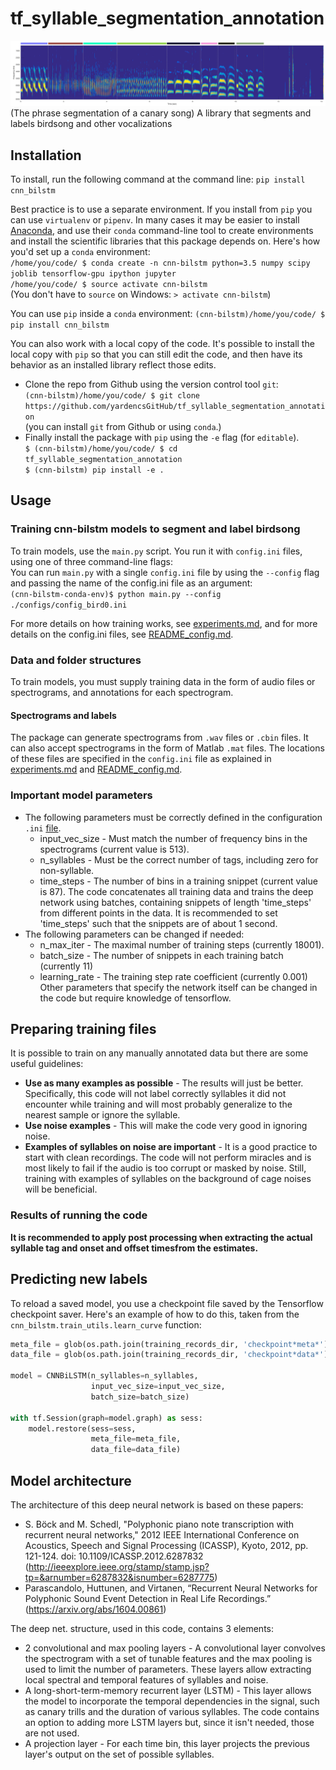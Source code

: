 # tf_syllable_segmentation_annotation
![sample annotation](doc/sample_phrase_annotation.png)
(The phrase segmentation of a canary song)
A library that segments and labels birdsong and other vocalizations

## Installation
To install, run the following command at the command line:
`pip install cnn_bilstm`

Best practice is to use a separate environment. If you install from `pip` you can 
use `virtualenv` or `pipenv`. In many cases it may be easier to install  
[Anaconda](https://www.anaconda.com/download), and use their `conda` command-line tool 
to create environments and install the scientific libraries that this package 
depends on. Here's how you'd set up a `conda` environment:  
`/home/you/code/ $ conda create -n cnn-bilstm python=3.5 numpy scipy joblib tensorflow-gpu ipython jupyter`    
`/home/you/code/ $ source activate cnn-bilstm`  
(You don't have to `source` on Windows: `> activate cnn-bilstm`)  

You can use `pip` inside a `conda` environment:
`(cnn-bilstm)/home/you/code/ $ pip install cnn_bilstm`

You can also work with a local copy of the code.
It's possible to install the local copy with `pip` so that you can still edit 
the code, and then have its behavior as an installed library reflect those edits. 
  * Clone the repo from Github using the version control tool `git`:  
`(cnn-bilstm)/home/you/code/ $ git clone https://github.com/yardencsGitHub/tf_syllable_segmentation_annotation`  
(you can install `git` from Github or using `conda`.)  
  * Finally install the package with `pip` using the `-e` flag (for `editable`).  
`$ (cnn-bilstm)/home/you/code/ $ cd tf_syllable_segmentation_annotation`  
`$ (cnn-bilstm) pip install -e .`  

## Usage
### Training cnn-bilstm models to segment and label birdsong
To train models, use the `main.py` script.
You run it with `config.ini` files, using one of three command-line flags:  
You can run `main.py` with a single `config.ini` file by using the  `--config` 
flag and passing the name of the config.ini file as an argument:  
`(cnn-bilstm-conda-env)$ python main.py --config ./configs/config_bird0.ini`  

For more details on how training works, see [experiments.md](doc/experiments.md), 
and for more details on the config.ini files, see [README_config.md](doc/README_config.md).

### Data and folder structures
To train models, you must supply training data in the form of audio files or 
spectrograms, and annotations for each spectrogram.
#### Spectrograms and labels
The package can generate spectrograms from `.wav` files or `.cbin` files.
It can also accept spectrograms in the form of Matlab `.mat` files.
The locations of these files are specified in the `config.ini` file as explained in 
[experiments.md](doc/experiments.md) and [README_config.md](doc/README_config.md).

### Important model parameters
* The following parameters must be correctly defined in the configuration `.ini` [file](doc/README_config.md).
  * input_vec_size - Must match the number of frequency bins in the spectrograms (current value is 513).
  * n_syllables - Must be the correct number of tags, including zero for non-syllable.
  * time_steps - The number of bins in a training snippet (current value is 87). The code concatenates all training data and trains the deep network using batches, containing snippets of length 'time_steps' from different points in the data. It is recommended to set 'time_steps' such that the snippets are of about 1 second.
* The following parameters can be changed if needed:
  * n_max_iter - The maximal number of training steps (currently 18001).
  * batch_size - The number of snippets in each training batch (currently 11)
  * learning_rate - The training step rate coefficient (currently 0.001)
Other parameters that specify the network itself can be changed in the code but require knowledge of tensorflow.

## Preparing training files

It is possible to train on any manually annotated data but there are some useful guidelines:
* __Use as many examples as possible__ - The results will just be better. Specifically, this code will not label correctly syllables it did not encounter while training and will most probably generalize to the nearest sample or ignore the syllable.
* __Use noise examples__ - This will make the code very good in ignoring noise.
* __Examples of syllables on noise are important__ - It is a good practice to start with clean recordings. The code will not perform miracles and is most likely to fail if the audio is too corrupt or masked by noise. Still, training with examples of syllables on the background of cage noises will be beneficial.

### Results of running the code


__It is recommended to apply post processing when extracting the actual syllable tag and onset and offset timesfrom the estimates.__

## Predicting new labels

To reload a saved model, you use a checkpoint file saved by the
Tensorflow checkpoint saver. Here's an example of how to do this, taken 
from the `cnn_bilstm.train_utils.learn_curve` function:
```Python
meta_file = glob(os.path.join(training_records_dir, 'checkpoint*meta*'))[0]
data_file = glob(os.path.join(training_records_dir, 'checkpoint*data*'))[0]

model = CNNBiLSTM(n_syllables=n_syllables,
                  input_vec_size=input_vec_size,
                  batch_size=batch_size)

with tf.Session(graph=model.graph) as sess:
    model.restore(sess=sess,
                  meta_file=meta_file,
                  data_file=data_file)
```


## Model architecture
The architecture of this deep neural network is based on these papers:
* S. Böck and M. Schedl, "Polyphonic piano note transcription with recurrent neural networks," 2012 IEEE International Conference on Acoustics, Speech and Signal Processing (ICASSP), Kyoto, 2012, pp. 121-124.
doi: 10.1109/ICASSP.2012.6287832 (http://ieeexplore.ieee.org/stamp/stamp.jsp?tp=&arnumber=6287832&isnumber=6287775)
* Parascandolo, Huttunen, and Virtanen, “Recurrent Neural Networks for Polyphonic Sound Event Detection in Real Life Recordings.” (https://arxiv.org/abs/1604.00861)

The deep net. structure, used in this code, contains 3 elements:
* 2 convolutional and max pooling layers - A convolutional layer convolves the spectrogram with a set of tunable features and the max pooling is used to limit the number of parameters. These layers allow extracting local spectral and temporal features of syllables and noise.
* A long-short-term-memory recurrent layer (LSTM) - This layer allows the model to incorporate the temporal dependencies in the signal, such as canary trills and the duration of various syllables. The code contains an option to adding more LSTM layers but, since it isn't needed, those are not used.
* A projection layer - For each time bin, this layer projects the previous layer's output on the set of possible syllables. 

